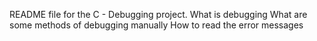 README file for the C - Debugging project.
What is debugging
What are some methods of debugging manually
How to read the error messages